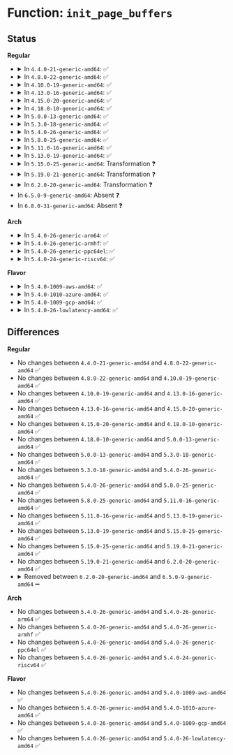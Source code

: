 # Function: <code>init_page_buffers</code>

## Status
<b>Regular</b>
<ul>
<li>
<details>
<summary>In <code>4.4.0-21-generic-amd64</code>: ✅</summary>

```c
sector_t init_page_buffers(struct page * page, struct block_device * bdev, sector_t block, int size)
```

```json
{
  "name": "init_page_buffers",
  "collision_type": "Unique Static",
  "inline_type": "No",
  "funcs": [
    {
      "addr": 18446744071581216384,
      "name": "init_page_buffers",
      "external": false,
      "loc": "fs/buffer.c:958",
      "file": "fs/buffer.c",
      "inline": "seen, unknown",
      "caller_inline": [],
      "caller_func": []
    }
  ],
  "symbols": [
    {
      "addr": 18446744071581216384,
      "name": "init_page_buffers",
      "section": ".text",
      "bind": "STB_LOCAL",
      "size": 194
    }
  ]
}
```
</details>
</li>
<li>
<details>
<summary>In <code>4.8.0-22-generic-amd64</code>: ✅</summary>

```c
sector_t init_page_buffers(struct page * page, struct block_device * bdev, sector_t block, int size)
```

```json
{
  "name": "init_page_buffers",
  "collision_type": "Unique Static",
  "inline_type": "No",
  "funcs": [
    {
      "addr": 18446744071581380512,
      "name": "init_page_buffers",
      "external": false,
      "loc": "fs/buffer.c:951",
      "file": "fs/buffer.c",
      "inline": "seen, unknown",
      "caller_inline": [],
      "caller_func": []
    }
  ],
  "symbols": [
    {
      "addr": 18446744071581380512,
      "name": "init_page_buffers",
      "section": ".text",
      "bind": "STB_LOCAL",
      "size": 208
    }
  ]
}
```
</details>
</li>
<li>
<details>
<summary>In <code>4.10.0-19-generic-amd64</code>: ✅</summary>

```c
sector_t init_page_buffers(struct page * page, struct block_device * bdev, sector_t block, int size)
```

```json
{
  "name": "init_page_buffers",
  "collision_type": "Unique Static",
  "inline_type": "No",
  "funcs": [
    {
      "addr": 18446744071581458656,
      "name": "init_page_buffers",
      "external": false,
      "loc": "fs/buffer.c:952",
      "file": "fs/buffer.c",
      "inline": "seen, unknown",
      "caller_inline": [],
      "caller_func": [
        "fs/buffer.c:__getblk_gfp",
        "fs/buffer.c:__getblk_gfp"
      ]
    }
  ],
  "symbols": [
    {
      "addr": 18446744071581458656,
      "name": "init_page_buffers",
      "section": ".text",
      "bind": "STB_LOCAL",
      "size": 208
    }
  ]
}
```
</details>
</li>
<li>
<details>
<summary>In <code>4.13.0-16-generic-amd64</code>: ✅</summary>

```c
sector_t init_page_buffers(struct page * page, struct block_device * bdev, sector_t block, int size)
```

```json
{
  "name": "init_page_buffers",
  "collision_type": "Unique Static",
  "inline_type": "No",
  "funcs": [
    {
      "addr": 18446744071581514880,
      "name": "init_page_buffers",
      "external": false,
      "loc": "fs/buffer.c:949",
      "file": "fs/buffer.c",
      "inline": "seen, unknown",
      "caller_inline": [],
      "caller_func": [
        "fs/buffer.c:__getblk_gfp",
        "fs/buffer.c:__getblk_gfp"
      ]
    }
  ],
  "symbols": [
    {
      "addr": 18446744071581514880,
      "name": "init_page_buffers",
      "section": ".text",
      "bind": "STB_LOCAL",
      "size": 213
    }
  ]
}
```
</details>
</li>
<li>
<details>
<summary>In <code>4.15.0-20-generic-amd64</code>: ✅</summary>

```c
sector_t init_page_buffers(struct page * page, struct block_device * bdev, sector_t block, int size)
```

```json
{
  "name": "init_page_buffers",
  "collision_type": "Unique Static",
  "inline_type": "No",
  "funcs": [
    {
      "addr": 18446744071581656928,
      "name": "init_page_buffers",
      "external": false,
      "loc": "fs/buffer.c:915",
      "file": "fs/buffer.c",
      "inline": "seen, unknown",
      "caller_inline": [],
      "caller_func": [
        "fs/buffer.c:__getblk_gfp",
        "fs/buffer.c:__getblk_gfp"
      ]
    }
  ],
  "symbols": [
    {
      "addr": 18446744071581656928,
      "name": "init_page_buffers",
      "section": ".text",
      "bind": "STB_LOCAL",
      "size": 213
    }
  ]
}
```
</details>
</li>
<li>
<details>
<summary>In <code>4.18.0-10-generic-amd64</code>: ✅</summary>

```c
sector_t init_page_buffers(struct page * page, struct block_device * bdev, sector_t block, int size)
```

```json
{
  "name": "init_page_buffers",
  "collision_type": "Unique Static",
  "inline_type": "No",
  "funcs": [
    {
      "addr": 18446744071581819536,
      "name": "init_page_buffers",
      "external": false,
      "loc": "fs/buffer.c:885",
      "file": "fs/buffer.c",
      "inline": "seen, unknown",
      "caller_inline": [],
      "caller_func": [
        "fs/buffer.c:__getblk_gfp",
        "fs/buffer.c:__getblk_gfp"
      ]
    }
  ],
  "symbols": [
    {
      "addr": 18446744071581819536,
      "name": "init_page_buffers",
      "section": ".text",
      "bind": "STB_LOCAL",
      "size": 229
    }
  ]
}
```
</details>
</li>
<li>
<details>
<summary>In <code>5.0.0-13-generic-amd64</code>: ✅</summary>

```c
sector_t init_page_buffers(struct page * page, struct block_device * bdev, sector_t block, int size)
```

```json
{
  "name": "init_page_buffers",
  "collision_type": "Unique Static",
  "inline_type": "No",
  "funcs": [
    {
      "addr": 18446744071581906528,
      "name": "init_page_buffers",
      "external": false,
      "loc": "fs/buffer.c:893",
      "file": "fs/buffer.c",
      "inline": "seen, unknown",
      "caller_inline": [],
      "caller_func": [
        "fs/buffer.c:__getblk_gfp",
        "fs/buffer.c:__getblk_gfp"
      ]
    }
  ],
  "symbols": [
    {
      "addr": 18446744071581906528,
      "name": "init_page_buffers",
      "section": ".text",
      "bind": "STB_LOCAL",
      "size": 229
    }
  ]
}
```
</details>
</li>
<li>
<details>
<summary>In <code>5.3.0-18-generic-amd64</code>: ✅</summary>

```c
sector_t init_page_buffers(struct page * page, struct block_device * bdev, sector_t block, int size)
```

```json
{
  "name": "init_page_buffers",
  "collision_type": "Unique Static",
  "inline_type": "No",
  "funcs": [
    {
      "addr": 18446744071582043488,
      "name": "init_page_buffers",
      "external": false,
      "loc": "fs/buffer.c:894",
      "file": "fs/buffer.c",
      "inline": "seen, unknown",
      "caller_inline": [],
      "caller_func": [
        "fs/buffer.c:__getblk_gfp",
        "fs/buffer.c:__getblk_gfp"
      ]
    }
  ],
  "symbols": [
    {
      "addr": 18446744071582043488,
      "name": "init_page_buffers",
      "section": ".text",
      "bind": "STB_LOCAL",
      "size": 236
    }
  ]
}
```
</details>
</li>
<li>
<details>
<summary>In <code>5.4.0-26-generic-amd64</code>: ✅</summary>

```c
sector_t init_page_buffers(struct page * page, struct block_device * bdev, sector_t block, int size)
```

```json
{
  "name": "init_page_buffers",
  "collision_type": "Unique Static",
  "inline_type": "No",
  "funcs": [
    {
      "addr": 18446744071582121024,
      "name": "init_page_buffers",
      "external": false,
      "loc": "fs/buffer.c:894",
      "file": "fs/buffer.c",
      "inline": "seen, unknown",
      "caller_inline": [],
      "caller_func": [
        "fs/buffer.c:__getblk_gfp",
        "fs/buffer.c:__getblk_gfp"
      ]
    }
  ],
  "symbols": [
    {
      "addr": 18446744071582121024,
      "name": "init_page_buffers",
      "section": ".text",
      "bind": "STB_LOCAL",
      "size": 236
    }
  ]
}
```
</details>
</li>
<li>
<details>
<summary>In <code>5.8.0-25-generic-amd64</code>: ✅</summary>

```c
sector_t init_page_buffers(struct page * page, struct block_device * bdev, sector_t block, int size)
```

```json
{
  "name": "init_page_buffers",
  "collision_type": "Unique Static",
  "inline_type": "No",
  "funcs": [
    {
      "addr": 18446744071582359872,
      "name": "init_page_buffers",
      "external": false,
      "loc": "fs/buffer.c:920",
      "file": "fs/buffer.c",
      "inline": "seen, unknown",
      "caller_inline": [],
      "caller_func": [
        "fs/buffer.c:grow_dev_page",
        "fs/buffer.c:grow_dev_page"
      ]
    }
  ],
  "symbols": [
    {
      "addr": 18446744071582359872,
      "name": "init_page_buffers",
      "section": ".text",
      "bind": "STB_LOCAL",
      "size": 236
    }
  ]
}
```
</details>
</li>
<li>
<details>
<summary>In <code>5.11.0-16-generic-amd64</code>: ✅</summary>

```c
sector_t init_page_buffers(struct page * page, struct block_device * bdev, sector_t block, int size)
```

```json
{
  "name": "init_page_buffers",
  "collision_type": "Unique Static",
  "inline_type": "No",
  "funcs": [
    {
      "addr": 18446744071582417504,
      "name": "init_page_buffers",
      "external": false,
      "loc": "fs/buffer.c:919",
      "file": "fs/buffer.c",
      "inline": "seen, unknown",
      "caller_inline": [],
      "caller_func": [
        "fs/buffer.c:grow_dev_page",
        "fs/buffer.c:grow_dev_page"
      ]
    }
  ],
  "symbols": [
    {
      "addr": 18446744071582417504,
      "name": "init_page_buffers",
      "section": ".text",
      "bind": "STB_LOCAL",
      "size": 236
    }
  ]
}
```
</details>
</li>
<li>
<details>
<summary>In <code>5.13.0-19-generic-amd64</code>: ✅</summary>

```c
sector_t init_page_buffers(struct page * page, struct block_device * bdev, sector_t block, int size)
```

```json
{
  "name": "init_page_buffers",
  "collision_type": "Unique Static",
  "inline_type": "No",
  "funcs": [
    {
      "addr": 18446744071582443984,
      "name": "init_page_buffers",
      "external": false,
      "loc": "fs/buffer.c:919",
      "file": "fs/buffer.c",
      "inline": "seen, unknown",
      "caller_inline": [],
      "caller_func": [
        "fs/buffer.c:grow_dev_page",
        "fs/buffer.c:grow_dev_page"
      ]
    }
  ],
  "symbols": [
    {
      "addr": 18446744071582443984,
      "name": "init_page_buffers",
      "section": ".text",
      "bind": "STB_LOCAL",
      "size": 236
    }
  ]
}
```
</details>
</li>
<li>
<details>
<summary>In <code>5.15.0-25-generic-amd64</code>: Transformation ❓</summary>

```c
sector_t init_page_buffers(struct page * page, struct block_device * bdev, sector_t block, int size)
```

```json
{
  "name": "init_page_buffers",
  "collision_type": "Unique Static",
  "inline_type": "No",
  "funcs": [
    {
      "addr": 0,
      "name": "init_page_buffers",
      "external": false,
      "loc": "fs/buffer.c:894",
      "file": "fs/buffer.c",
      "inline": "seen, unknown",
      "caller_inline": [],
      "caller_func": [
        "fs/buffer.c:grow_dev_page",
        "fs/buffer.c:grow_dev_page"
      ]
    }
  ],
  "symbols": [
    {
      "addr": 18446744071582766768,
      "name": "init_page_buffers",
      "section": ".text",
      "bind": "STB_LOCAL",
      "size": 253
    },
    {
      "addr": 18446744071592232040,
      "name": "init_page_buffers.cold",
      "section": ".text",
      "bind": "STB_LOCAL",
      "size": 33
    }
  ]
}
```
</details>
</li>
<li>
<details>
<summary>In <code>5.19.0-21-generic-amd64</code>: Transformation ❓</summary>

```c
sector_t init_page_buffers(struct page * page, struct block_device * bdev, sector_t block, int size)
```

```json
{
  "name": "init_page_buffers",
  "collision_type": "Unique Static",
  "inline_type": "No",
  "funcs": [
    {
      "addr": 0,
      "name": "init_page_buffers",
      "external": false,
      "loc": "fs/buffer.c:891",
      "file": "fs/buffer.c",
      "inline": "seen, unknown",
      "caller_inline": [],
      "caller_func": [
        "fs/buffer.c:grow_dev_page",
        "fs/buffer.c:grow_dev_page"
      ]
    }
  ],
  "symbols": [
    {
      "addr": 18446744071583319648,
      "name": "init_page_buffers",
      "section": ".text",
      "bind": "STB_LOCAL",
      "size": 291
    },
    {
      "addr": 18446744071594012338,
      "name": "init_page_buffers.cold",
      "section": ".text",
      "bind": "STB_LOCAL",
      "size": 35
    }
  ]
}
```
</details>
</li>
<li>
<details>
<summary>In <code>6.2.0-20-generic-amd64</code>: Transformation ❓</summary>

```c
sector_t init_page_buffers(struct page * page, struct block_device * bdev, sector_t block, int size)
```

```json
{
  "name": "init_page_buffers",
  "collision_type": "Unique Static",
  "inline_type": "No",
  "funcs": [
    {
      "addr": 0,
      "name": "init_page_buffers",
      "external": false,
      "loc": "fs/buffer.c:891",
      "file": "fs/buffer.c",
      "inline": "seen, unknown",
      "caller_inline": [],
      "caller_func": [
        "fs/buffer.c:grow_dev_page",
        "fs/buffer.c:grow_dev_page"
      ]
    }
  ],
  "symbols": [
    {
      "addr": 18446744071583906016,
      "name": "init_page_buffers",
      "section": ".text",
      "bind": "STB_LOCAL",
      "size": 325
    },
    {
      "addr": 18446744071596052559,
      "name": "init_page_buffers.cold",
      "section": ".text",
      "bind": "STB_LOCAL",
      "size": 28
    }
  ]
}
```
</details>
</li>
<li>
In <code>6.5.0-9-generic-amd64</code>: Absent ❓
</li>
<li>
In <code>6.8.0-31-generic-amd64</code>: Absent ❓
</li>
</ul>
<b>Arch</b>
<ul>
<li>
<details>
<summary>In <code>5.4.0-26-generic-arm64</code>: ✅</summary>

```c
sector_t init_page_buffers(struct page * page, struct block_device * bdev, sector_t block, int size)
```

```json
{
  "name": "init_page_buffers",
  "collision_type": "Unique Static",
  "inline_type": "No",
  "funcs": [
    {
      "addr": 18446603336493664488,
      "name": "init_page_buffers",
      "external": false,
      "loc": "fs/buffer.c:894",
      "file": "fs/buffer.c",
      "inline": "seen, unknown",
      "caller_inline": [],
      "caller_func": [
        "fs/buffer.c:__getblk_gfp",
        "fs/buffer.c:__getblk_gfp"
      ]
    }
  ],
  "symbols": [
    {
      "addr": 18446603336493664488,
      "name": "init_page_buffers",
      "section": ".text",
      "bind": "STB_LOCAL",
      "size": 312
    }
  ]
}
```
</details>
</li>
<li>
<details>
<summary>In <code>5.4.0-26-generic-armhf</code>: ✅</summary>

```c
sector_t init_page_buffers(struct page * page, struct block_device * bdev, sector_t block, int size)
```

```json
{
  "name": "init_page_buffers",
  "collision_type": "Unique Static",
  "inline_type": "No",
  "funcs": [
    {
      "addr": 3227201088,
      "name": "init_page_buffers",
      "external": false,
      "loc": "fs/buffer.c:894",
      "file": "fs/buffer.c",
      "inline": "seen, unknown",
      "caller_inline": [],
      "caller_func": [
        "fs/buffer.c:__getblk_slow",
        "fs/buffer.c:__getblk_slow"
      ]
    }
  ],
  "symbols": [
    {
      "addr": 3227201088,
      "name": "init_page_buffers",
      "section": ".text",
      "bind": "STB_LOCAL",
      "size": 420
    }
  ]
}
```
</details>
</li>
<li>
<details>
<summary>In <code>5.4.0-26-generic-ppc64el</code>: ✅</summary>

```c
sector_t init_page_buffers(struct page * page, struct block_device * bdev, sector_t block, int size)
```

```json
{
  "name": "init_page_buffers",
  "collision_type": "Unique Static",
  "inline_type": "No",
  "funcs": [
    {
      "addr": 13835058055287260624,
      "name": "init_page_buffers",
      "external": false,
      "loc": "fs/buffer.c:894",
      "file": "fs/buffer.c",
      "inline": "seen, unknown",
      "caller_inline": [],
      "caller_func": [
        "fs/buffer.c:__getblk_gfp",
        "fs/buffer.c:__getblk_gfp"
      ]
    }
  ],
  "symbols": [
    {
      "addr": 13835058055287260624,
      "name": "init_page_buffers",
      "section": ".text",
      "bind": "STB_LOCAL",
      "size": 408
    }
  ]
}
```
</details>
</li>
<li>
<details>
<summary>In <code>5.4.0-24-generic-riscv64</code>: ✅</summary>

```c
sector_t init_page_buffers(struct page * page, struct block_device * bdev, sector_t block, int size)
```

```json
{
  "name": "init_page_buffers",
  "collision_type": "Unique Static",
  "inline_type": "No",
  "funcs": [
    {
      "addr": 18446743936273289468,
      "name": "init_page_buffers",
      "external": false,
      "loc": "fs/buffer.c:894",
      "file": "fs/buffer.c",
      "inline": "seen, unknown",
      "caller_inline": [],
      "caller_func": [
        "fs/buffer.c:__getblk_gfp",
        "fs/buffer.c:__getblk_gfp"
      ]
    }
  ],
  "symbols": [
    {
      "addr": 18446743936273289468,
      "name": "init_page_buffers",
      "section": ".text",
      "bind": "STB_LOCAL",
      "size": 224
    }
  ]
}
```
</details>
</li>
</ul>
<b>Flavor</b>
<ul>
<li>
<details>
<summary>In <code>5.4.0-1009-aws-amd64</code>: ✅</summary>

```c
sector_t init_page_buffers(struct page * page, struct block_device * bdev, sector_t block, int size)
```

```json
{
  "name": "init_page_buffers",
  "collision_type": "Unique Static",
  "inline_type": "No",
  "funcs": [
    {
      "addr": 18446744071582089760,
      "name": "init_page_buffers",
      "external": false,
      "loc": "fs/buffer.c:894",
      "file": "fs/buffer.c",
      "inline": "seen, unknown",
      "caller_inline": [],
      "caller_func": [
        "fs/buffer.c:__getblk_gfp",
        "fs/buffer.c:__getblk_gfp"
      ]
    }
  ],
  "symbols": [
    {
      "addr": 18446744071582089760,
      "name": "init_page_buffers",
      "section": ".text",
      "bind": "STB_LOCAL",
      "size": 236
    }
  ]
}
```
</details>
</li>
<li>
<details>
<summary>In <code>5.4.0-1010-azure-amd64</code>: ✅</summary>

```c
sector_t init_page_buffers(struct page * page, struct block_device * bdev, sector_t block, int size)
```

```json
{
  "name": "init_page_buffers",
  "collision_type": "Unique Static",
  "inline_type": "No",
  "funcs": [
    {
      "addr": 18446744071582027280,
      "name": "init_page_buffers",
      "external": false,
      "loc": "fs/buffer.c:894",
      "file": "fs/buffer.c",
      "inline": "seen, unknown",
      "caller_inline": [],
      "caller_func": [
        "fs/buffer.c:__getblk_gfp",
        "fs/buffer.c:__getblk_gfp"
      ]
    }
  ],
  "symbols": [
    {
      "addr": 18446744071582027280,
      "name": "init_page_buffers",
      "section": ".text",
      "bind": "STB_LOCAL",
      "size": 236
    }
  ]
}
```
</details>
</li>
<li>
<details>
<summary>In <code>5.4.0-1009-gcp-amd64</code>: ✅</summary>

```c
sector_t init_page_buffers(struct page * page, struct block_device * bdev, sector_t block, int size)
```

```json
{
  "name": "init_page_buffers",
  "collision_type": "Unique Static",
  "inline_type": "No",
  "funcs": [
    {
      "addr": 18446744071582080240,
      "name": "init_page_buffers",
      "external": false,
      "loc": "fs/buffer.c:894",
      "file": "fs/buffer.c",
      "inline": "seen, unknown",
      "caller_inline": [],
      "caller_func": [
        "fs/buffer.c:__getblk_gfp",
        "fs/buffer.c:__getblk_gfp"
      ]
    }
  ],
  "symbols": [
    {
      "addr": 18446744071582080240,
      "name": "init_page_buffers",
      "section": ".text",
      "bind": "STB_LOCAL",
      "size": 236
    }
  ]
}
```
</details>
</li>
<li>
<details>
<summary>In <code>5.4.0-26-lowlatency-amd64</code>: ✅</summary>

```c
sector_t init_page_buffers(struct page * page, struct block_device * bdev, sector_t block, int size)
```

```json
{
  "name": "init_page_buffers",
  "collision_type": "Unique Static",
  "inline_type": "No",
  "funcs": [
    {
      "addr": 18446744071582153216,
      "name": "init_page_buffers",
      "external": false,
      "loc": "fs/buffer.c:894",
      "file": "fs/buffer.c",
      "inline": "seen, unknown",
      "caller_inline": [],
      "caller_func": [
        "fs/buffer.c:__getblk_gfp",
        "fs/buffer.c:__getblk_gfp"
      ]
    }
  ],
  "symbols": [
    {
      "addr": 18446744071582153216,
      "name": "init_page_buffers",
      "section": ".text",
      "bind": "STB_LOCAL",
      "size": 236
    }
  ]
}
```
</details>
</li>
</ul>

## Differences
<b>Regular</b>
<ul>
<li>
No changes between <code>4.4.0-21-generic-amd64</code> and <code>4.8.0-22-generic-amd64</code> ✅
</li>
<li>
No changes between <code>4.8.0-22-generic-amd64</code> and <code>4.10.0-19-generic-amd64</code> ✅
</li>
<li>
No changes between <code>4.10.0-19-generic-amd64</code> and <code>4.13.0-16-generic-amd64</code> ✅
</li>
<li>
No changes between <code>4.13.0-16-generic-amd64</code> and <code>4.15.0-20-generic-amd64</code> ✅
</li>
<li>
No changes between <code>4.15.0-20-generic-amd64</code> and <code>4.18.0-10-generic-amd64</code> ✅
</li>
<li>
No changes between <code>4.18.0-10-generic-amd64</code> and <code>5.0.0-13-generic-amd64</code> ✅
</li>
<li>
No changes between <code>5.0.0-13-generic-amd64</code> and <code>5.3.0-18-generic-amd64</code> ✅
</li>
<li>
No changes between <code>5.3.0-18-generic-amd64</code> and <code>5.4.0-26-generic-amd64</code> ✅
</li>
<li>
No changes between <code>5.4.0-26-generic-amd64</code> and <code>5.8.0-25-generic-amd64</code> ✅
</li>
<li>
No changes between <code>5.8.0-25-generic-amd64</code> and <code>5.11.0-16-generic-amd64</code> ✅
</li>
<li>
No changes between <code>5.11.0-16-generic-amd64</code> and <code>5.13.0-19-generic-amd64</code> ✅
</li>
<li>
No changes between <code>5.13.0-19-generic-amd64</code> and <code>5.15.0-25-generic-amd64</code> ✅
</li>
<li>
No changes between <code>5.15.0-25-generic-amd64</code> and <code>5.19.0-21-generic-amd64</code> ✅
</li>
<li>
No changes between <code>5.19.0-21-generic-amd64</code> and <code>6.2.0-20-generic-amd64</code> ✅
</li>
<li>
<details>
<summary>Removed between <code>6.2.0-20-generic-amd64</code> and <code>6.5.0-9-generic-amd64</code> ➖</summary>

```c
sector_t init_page_buffers(struct page * page, struct block_device * bdev, sector_t block, int size)
```
</details>
</li>
</ul>
<b>Arch</b>
<ul>
<li>
No changes between <code>5.4.0-26-generic-amd64</code> and <code>5.4.0-26-generic-arm64</code> ✅
</li>
<li>
No changes between <code>5.4.0-26-generic-amd64</code> and <code>5.4.0-26-generic-armhf</code> ✅
</li>
<li>
No changes between <code>5.4.0-26-generic-amd64</code> and <code>5.4.0-26-generic-ppc64el</code> ✅
</li>
<li>
No changes between <code>5.4.0-26-generic-amd64</code> and <code>5.4.0-24-generic-riscv64</code> ✅
</li>
</ul>
<b>Flavor</b>
<ul>
<li>
No changes between <code>5.4.0-26-generic-amd64</code> and <code>5.4.0-1009-aws-amd64</code> ✅
</li>
<li>
No changes between <code>5.4.0-26-generic-amd64</code> and <code>5.4.0-1010-azure-amd64</code> ✅
</li>
<li>
No changes between <code>5.4.0-26-generic-amd64</code> and <code>5.4.0-1009-gcp-amd64</code> ✅
</li>
<li>
No changes between <code>5.4.0-26-generic-amd64</code> and <code>5.4.0-26-lowlatency-amd64</code> ✅
</li>
</ul>
